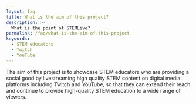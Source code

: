 ```yaml
---
layout: faq
title: What is the aim of this project?
description: >-
  What is the point of STEMLive?
permalink: /faq/what-is-the-aim-of-this-project
keywords:
  - STEM educators
  - Twitch
  - YouTube
---
```

<p>
  The aim of this project is to showcase STEM educators who are providing a social good by livestreaming high quality STEM content on digital media platforms including Twitch and YouTube, so that they can extend their reach and continue to provide high-quality STEM education to a wide range of viewers.
</p>
